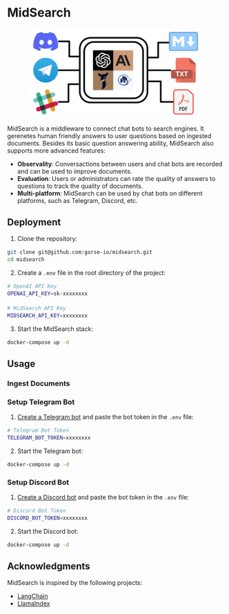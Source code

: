 # MidSearch

<p align="center">
<img width=400 src="./assets/midsearch.png">
</p>

MidSearch is a middleware to connect chat bots to search engines. It gerenetes human friendly answers to user questions based on ingested documents. Besides its basic question answering ability, MidSearch also supports more advanced features:

- **Observality**: Conversactions between users and chat bots are recorded and can be used to improve documents.
- **Evaluation**: Users or administrators can rate the quality of answers to questions to track the quality of documents.
- **Multi-platform**: MidSearch can be used by chat bots on different platforms, such as Telegram, Discord, etc.

## Deployment

1. Clone the repository:

```bash
git clone git@github.com:gorse-io/midsearch.git
cd midsearch
```

2. Create a `.env` file in the root directory of the project:

```bash
# OpenAI API Key
OPENAI_API_KEY=sk-xxxxxxxx

# MidSearch API Key
MIDSEARCH_API_KEY=xxxxxxxx
```

3. Start the MidSearch stack:

```bash
docker-compose up -d
```

## Usage

### Ingest Documents

### Setup Telegram Bot

1. [Create a Telegram bot](https://sendpulse.com/knowledge-base/chatbot/telegram/create-telegram-chatbot) and paste the bot token in the `.env` file:

```bash
# Telegram Bot Token
TELEGRAM_BOT_TOKEN=xxxxxxxx
```

2. Start the Telegram bot:

```bash
docker-compose up -d
```

### Setup Discord Bot

1. [Create a Discord bot](https://discordpy.readthedocs.io/en/stable/discord.html) and paste the bot token in the `.env` file:

```bash
# Discord Bot Token
DISCORD_BOT_TOKEN=xxxxxxxx
```

2. Start the Discord bot:

```bash
docker-compose up -d
```

## Acknowledgments

MidSearch is inspired by the following projects:

- [LangChain](https://github.com/hwchase17/langchain)
- [LlamaIndex](https://github.com/jerryjliu/llama_index)
